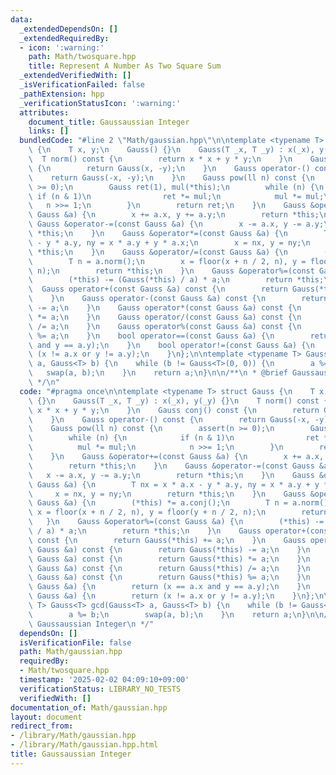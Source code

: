 ```yaml
---
data:
  _extendedDependsOn: []
  _extendedRequiredBy:
  - icon: ':warning:'
    path: Math/twosquare.hpp
    title: Represent A Number As Two Square Sum
  _extendedVerifiedWith: []
  _isVerificationFailed: false
  _pathExtension: hpp
  _verificationStatusIcon: ':warning:'
  attributes:
    document_title: Gaussaussian Integer
    links: []
  bundledCode: "#line 2 \"Math/gaussian.hpp\"\n\ntemplate <typename T> struct Gauss\
    \ {\n    T x, y;\n    Gauss() {}\n    Gauss(T _x, T _y) : x(_x), y(_y) {}\n  \
    \  T norm() const {\n        return x * x + y * y;\n    }\n    Gauss conj() const\
    \ {\n        return Gauss(x, -y);\n    }\n    Gauss operator-() const {\n    \
    \    return Gauss(-x, -y);\n    }\n    Gauss pow(ll n) const {\n        assert(n\
    \ >= 0);\n        Gauss ret(1), mul(*this);\n        while (n) {\n           \
    \ if (n & 1)\n                ret *= mul;\n            mul *= mul;\n         \
    \   n >>= 1;\n        }\n        return ret;\n    }\n    Gauss &operator+=(const\
    \ Gauss &a) {\n        x += a.x, y += a.y;\n        return *this;\n    }\n   \
    \ Gauss &operator-=(const Gauss &a) {\n        x -= a.x, y -= a.y;\n        return\
    \ *this;\n    }\n    Gauss &operator*=(const Gauss &a) {\n        T nx = x * a.x\
    \ - y * a.y, ny = x * a.y + y * a.x;\n        x = nx, y = ny;\n        return\
    \ *this;\n    }\n    Gauss &operator/=(const Gauss &a) {\n        (*this) *= a.conj();\n\
    \        T n = a.norm();\n        x = floor(x + n / 2, n), y = floor(y + n / 2,\
    \ n);\n        return *this;\n    }\n    Gauss &operator%=(const Gauss &a) {\n\
    \        (*this) -= (Gauss(*this) / a) * a;\n        return *this;\n    }\n  \
    \  Gauss operator+(const Gauss &a) const {\n        return Gauss(*this) += a;\n\
    \    }\n    Gauss operator-(const Gauss &a) const {\n        return Gauss(*this)\
    \ -= a;\n    }\n    Gauss operator*(const Gauss &a) const {\n        return Gauss(*this)\
    \ *= a;\n    }\n    Gauss operator/(const Gauss &a) const {\n        return Gauss(*this)\
    \ /= a;\n    }\n    Gauss operator%(const Gauss &a) const {\n        return Gauss(*this)\
    \ %= a;\n    }\n    bool operator==(const Gauss &a) {\n        return (x == a.x\
    \ and y == a.y);\n    }\n    bool operator!=(const Gauss &a) {\n        return\
    \ (x != a.x or y != a.y);\n    }\n};\n\ntemplate <typename T> Gauss<T> gcd(Gauss<T>\
    \ a, Gauss<T> b) {\n    while (b != Gauss<T>(0, 0)) {\n        a %= b;\n     \
    \   swap(a, b);\n    }\n    return a;\n}\n\n/**\n * @brief Gaussaussian Integer\n\
    \ */\n"
  code: "#pragma once\n\ntemplate <typename T> struct Gauss {\n    T x, y;\n    Gauss()\
    \ {}\n    Gauss(T _x, T _y) : x(_x), y(_y) {}\n    T norm() const {\n        return\
    \ x * x + y * y;\n    }\n    Gauss conj() const {\n        return Gauss(x, -y);\n\
    \    }\n    Gauss operator-() const {\n        return Gauss(-x, -y);\n    }\n\
    \    Gauss pow(ll n) const {\n        assert(n >= 0);\n        Gauss ret(1), mul(*this);\n\
    \        while (n) {\n            if (n & 1)\n                ret *= mul;\n  \
    \          mul *= mul;\n            n >>= 1;\n        }\n        return ret;\n\
    \    }\n    Gauss &operator+=(const Gauss &a) {\n        x += a.x, y += a.y;\n\
    \        return *this;\n    }\n    Gauss &operator-=(const Gauss &a) {\n     \
    \   x -= a.x, y -= a.y;\n        return *this;\n    }\n    Gauss &operator*=(const\
    \ Gauss &a) {\n        T nx = x * a.x - y * a.y, ny = x * a.y + y * a.x;\n   \
    \     x = nx, y = ny;\n        return *this;\n    }\n    Gauss &operator/=(const\
    \ Gauss &a) {\n        (*this) *= a.conj();\n        T n = a.norm();\n       \
    \ x = floor(x + n / 2, n), y = floor(y + n / 2, n);\n        return *this;\n \
    \   }\n    Gauss &operator%=(const Gauss &a) {\n        (*this) -= (Gauss(*this)\
    \ / a) * a;\n        return *this;\n    }\n    Gauss operator+(const Gauss &a)\
    \ const {\n        return Gauss(*this) += a;\n    }\n    Gauss operator-(const\
    \ Gauss &a) const {\n        return Gauss(*this) -= a;\n    }\n    Gauss operator*(const\
    \ Gauss &a) const {\n        return Gauss(*this) *= a;\n    }\n    Gauss operator/(const\
    \ Gauss &a) const {\n        return Gauss(*this) /= a;\n    }\n    Gauss operator%(const\
    \ Gauss &a) const {\n        return Gauss(*this) %= a;\n    }\n    bool operator==(const\
    \ Gauss &a) {\n        return (x == a.x and y == a.y);\n    }\n    bool operator!=(const\
    \ Gauss &a) {\n        return (x != a.x or y != a.y);\n    }\n};\n\ntemplate <typename\
    \ T> Gauss<T> gcd(Gauss<T> a, Gauss<T> b) {\n    while (b != Gauss<T>(0, 0)) {\n\
    \        a %= b;\n        swap(a, b);\n    }\n    return a;\n}\n\n/**\n * @brief\
    \ Gaussaussian Integer\n */"
  dependsOn: []
  isVerificationFile: false
  path: Math/gaussian.hpp
  requiredBy:
  - Math/twosquare.hpp
  timestamp: '2025-02-02 04:09:10+09:00'
  verificationStatus: LIBRARY_NO_TESTS
  verifiedWith: []
documentation_of: Math/gaussian.hpp
layout: document
redirect_from:
- /library/Math/gaussian.hpp
- /library/Math/gaussian.hpp.html
title: Gaussaussian Integer
---
```

